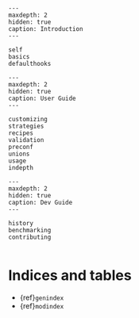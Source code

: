 ```{toctree}
---
maxdepth: 2
hidden: true
caption: Introduction
---

self
basics
defaulthooks
```

```{toctree}
---
maxdepth: 2
hidden: true
caption: User Guide
---

customizing
strategies
recipes
validation
preconf
unions
usage
indepth
```

```{toctree}
---
maxdepth: 2
hidden: true
caption: Dev Guide
---

history
benchmarking
contributing
```

```{include} ../README.md

```

# Indices and tables

- {ref}`genindex`
- {ref}`modindex`
